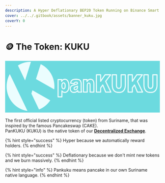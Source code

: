 ```yaml
---
description: A Hyper Deflationary BEP20 Token Running on Binance Smart Chain
cover: ../../.gitbook/assets/banner_kuku.jpg
coverY: 0
---
```


# 🪙 The Token: KUKU

![KUKU](../../.gitbook/assets/bannernewlogo.png)

The first official listed cryptocurrency (token) from Suriname, that was inspired by the famous Pancakeswap (CAKE). \
PanKUKU (KUKU) is the native token of our [**Decentralized Exchange**](../../knowledge-center/vocabulary.md).

{% hint style="success" %}
Hyper because we automatically reward holders.
{% endhint %}

{% hint style="success" %}
Deflationary because we don't mint new tokens and we burn massively.
{% endhint %}

{% hint style="info" %}
Pankuku means pancake in our own Suriname native language.
{% endhint %}
